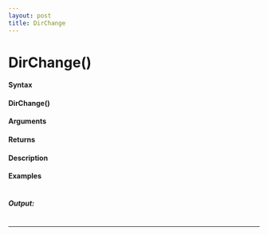 ```yaml
---
layout: post
title: DirChange
---
```


# DirChange()


#### Syntax

#### DirChange()

#### Arguments

#### Returns

#### Description

#### Examples

```

```

##### Output:

```

```

---